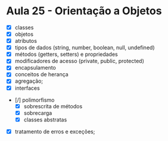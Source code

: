 # Aula 25 - Orientação a Objetos

- [x] classes
- [x] objetos
- [x] atributos
- [x] tipos de dados (string, number, boolean, null, undefined)
- [x] métodos (getters, setters) e propriedades
- [x] modificadores de acesso (private, public, protected)
- [x] encapsulamento
- [x] conceitos de herança
- [x] agregação;
- [x] interfaces
- [/] polimorfismo
  - [x] sobrescrita de métodos
  - [x] sobrecarga
  - [x] classes abstratas
- [x] tratamento de erros e exceções;
